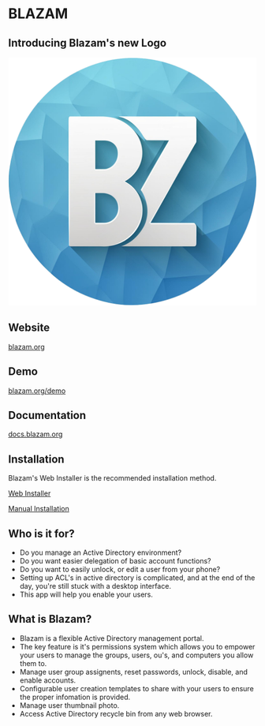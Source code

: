 # BLAZAM

## Introducing Blazam's new Logo
![New logo for Blazam](https://raw.githubusercontent.com/Blazam-App/BLAZAM/Beta-Dev/BLAZAM/static/img/default_logo5.png "Blazam")

## Website
[blazam.org](https://blazam.org)


## Demo
[blazam.org/demo](https://blazam.org/demo)

## Documentation
[docs.blazam.org](https://docs.blazam.org)

## Installation
Blazam's Web Installer is the recommended installation method.

[Web Installer](https://blazam.org/download)

[Manual Installation](https://docs.blazam.org/install/manual)

## Who is it for?
* Do you manage an Active Directory environment?
* Do you want easier delegation of basic account functions?
* Do you want to easily unlock, or edit a user from your phone?
* Setting up ACL's in active directory is complicated, and at the end of the day, you're still stuck with a desktop interface.
* This app will help you enable your users.

## What is Blazam?
* Blazam is a flexible Active Directory management portal.
* The key feature is it's permissions system which allows you to empower your users to manage the groups, users, ou's, and computers you allow them to.
* Manage user group assignents, reset passwords, unlock, disable, and enable accounts.
* Configurable user creation templates to share with your users to ensure the proper infomation is provided.
* Manage user thumbnail photo.
* Access Active Directory recycle bin from any web browser.

